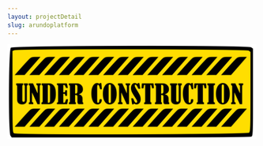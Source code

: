 ```yaml
---
layout: projectDetail
slug: arundoplatform
---
```


![Under Construction](images/under-construction.png)
